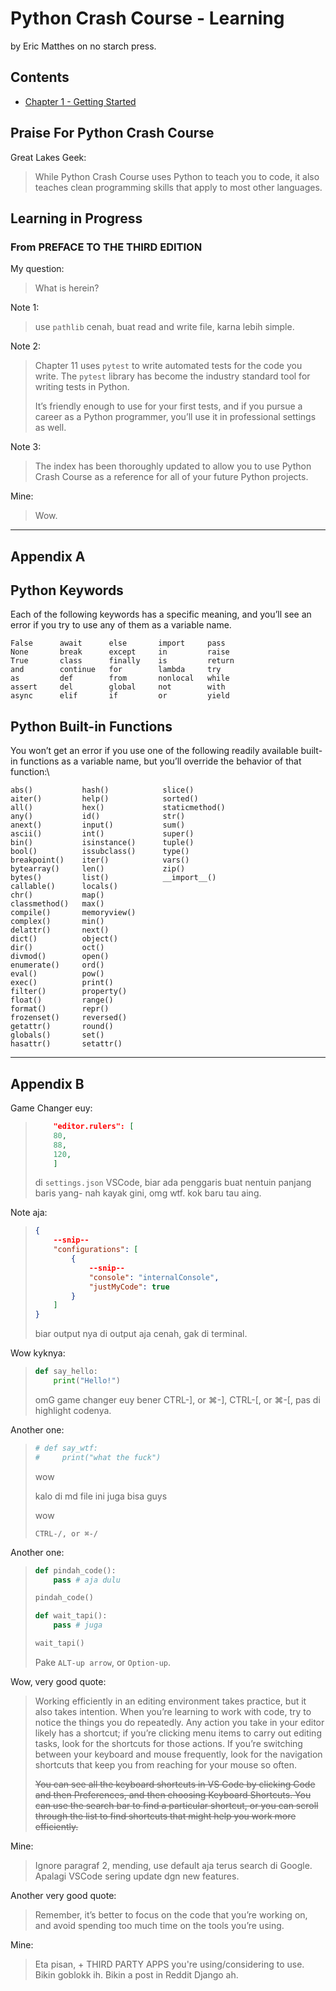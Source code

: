 # Python Crash Course - Learning

by Eric Matthes on no starch press.

## Contents

- [Chapter 1 - Getting Started](./Chapter_1/README.md)

## Praise For Python Crash Course

Great Lakes Geek:
> While Python Crash Course uses Python to teach you to code, it also teaches clean programming skills that apply to most other languages.

## Learning in Progress

### From PREFACE TO THE THIRD EDITION

My question:
> What is herein?

Note 1:
> use `pathlib` cenah, buat read and write file, karna lebih simple.

Note 2:
> Chapter 11 uses `pytest` to write automated tests for the code you write. The `pytest` library has become the industry standard tool for writing tests in Python.
> 
> It’s friendly enough to use for your first tests, and if you pursue a career as a Python programmer, you’ll use it in professional settings as well.

Note 3:
> The index has been thoroughly updated to allow you to use Python Crash Course as a reference for all of your future Python projects.

Mine:
> Wow.

---

Appendix A
----------

Python Keywords
---------------

Each of the following keywords has a specific meaning, and you’ll see an error if you try to use any of them as a variable name.

```
False      await      else       import     pass
None       break      except     in         raise
True       class      finally    is         return
and        continue   for        lambda     try
as         def        from       nonlocal   while
assert     del        global     not        with
async      elif       if         or         yield
```

Python Built-in Functions
-------------------------

You won’t get an error if you use one of the following readily available built-in functions as a variable name, but you’ll override the behavior of that function:\

```
abs()           hash()            slice()
aiter()         help()            sorted()
all()           hex()             staticmethod()
any()           id()              str()
anext()         input()           sum()
ascii()         int()             super()
bin()           isinstance()      tuple()
bool()          issubclass()      type()
breakpoint()    iter()            vars()
bytearray()     len()             zip()
bytes()         list()            __import__()
callable()      locals()
chr()           map()
classmethod()   max()
compile()       memoryview()
complex()       min()
delattr()       next()
dict()          object()
dir()           oct()
divmod()        open()
enumerate()     ord()
eval()          pow()
exec()          print()
filter()        property()
float()         range()
format()        repr()
frozenset()     reversed()
getattr()       round()
globals()       set()
hasattr()       setattr()
```

---

Appendix B
----------

Game Changer euy:

> ```json
>     "editor.rulers": [
>     80,
>     88,
>     120,
>     ]
> ```
> 
> di `settings.json` VSCode, biar ada penggaris buat nentuin panjang baris yang-
> nah kayak gini, omg wtf. kok baru tau aing.

Note aja:
>
> ```json
> {
>     --snip--
>     "configurations": [
>         {
>             --snip--
>             "console": "internalConsole",
>             "justMyCode": true
>         }
>     ]
> }
> ```
>
> biar output nya di output aja cenah, gak di terminal.

Wow kyknya:
> 
> ```python
> def say_hello:
>     print("Hello!")
> ```
> 
> omG game changer euy bener CTRL-], or ⌘-], CTRL-[, or ⌘-[, pas di highlight codenya.

Another one:
> 
> ```python
> # def say_wtf:
> #     print("what the fuck")
> ```
> 
> wow
> 
> kalo di md file ini juga bisa guys
> 
> <!-- kayak gini -->
> 
> wow
> 
> `CTRL-/, or ⌘-/`

Another one:
>
> ```python
> def pindah_code():
>     pass # aja dulu
> 
> pindah_code()
> 
> def wait_tapi():
>     pass # juga
> 
> wait_tapi()
> ```
> 
> Pake `ALT-up arrow`, or `Option-up`.

Wow, very good quote:
> Working efficiently in an editing environment takes practice, but it also takes intention. When you’re learning to work with code, try to notice the things you do repeatedly. Any action you take in your editor likely has a shortcut; if you’re clicking menu items to carry out editing tasks, look for the shortcuts for those actions. If you’re switching between your keyboard and mouse frequently, look for the navigation shortcuts that keep you from reaching for your mouse so often.
> 
> ~~You can see all the keyboard shortcuts in VS Code by clicking Code and then Preferences, and then choosing Keyboard Shortcuts. You can use the search bar to find a particular shortcut, or you can scroll through the list to find shortcuts that might help you work more efficiently.~~ 

Mine:
> Ignore paragraf 2, mending, use default aja terus search di Google. Apalagi VSCode sering update dgn new features.

Another very good quote:
> Remember, it’s better to focus on the code that you’re working on, and avoid spending too much time on the tools you’re using.

Mine:
> Eta pisan, + THIRD PARTY APPS you're using/considering to use. Bikin goblokk ih. Bikin a post in Reddit Django ah.
